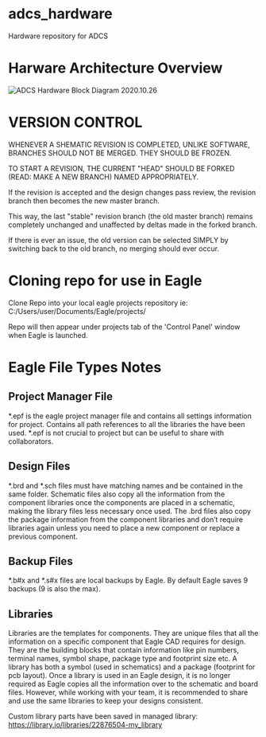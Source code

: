 # adcs_hardware
Hardware repository for ADCS

# Harware Architecture Overview

![ADCS Hardware Block Diagram 2020.10.26](https://github.com/cmattatall/adcs_hardware/blob/master/docs/2020.10.26ADCS%20Subsystem.png?raw=true)

# VERSION CONTROL

WHENEVER A SHEMATIC REVISION IS COMPLETED, UNLIKE SOFTWARE, BRANCHES SHOULD NOT BE MERGED. THEY SHOULD BE FROZEN.

TO START A REVISION, THE CURRENT "HEAD" SHOULD BE FORKED (READ: MAKE A NEW BRANCH) NAMED APPROPRIATELY. 

If the revision is accepted and the design changes pass review, the revision branch then becomes the new master branch.

This way, the last "stable" revision branch (the old master branch) remains completely unchanged and unaffected by deltas made in the forked branch.

If there is ever an issue, the old version can be selected SIMPLY by switching back to the old branch, no merging should ever occur.

# Cloning repo for use in Eagle

Clone Repo into your local eagle projects repository
ie: C:/Users/user/Documents/Eagle/projects/

Repo will then appear under projects tab of the 'Control Panel' window when Eagle is launched.

# Eagle File Types Notes
 
## Project Manager File
*.epf is the eagle project manager file and contains all settings information for project. Contains all path references to all the libraries the have been used. *.epf is not crucial to project but can be useful to share with collaborators. 

## Design Files 
*.brd and *.sch files must have matching names and be contained in the same folder. Schematic files also copy all the information from the component libraries once the components are placed in a schematic, making the library files less necessary once used. The .brd files also copy the package information from the component libraries and don’t require libraries again unless you need to place a new component or replace a previous component. 

## Backup Files
*.b#x and *.s#x files are local backups by Eagle. By default Eagle saves 9 backups (9 is also the max).

## Libraries
Libraries are the templates for components. They are unique files that all the information on a specific component that Eagle CAD requires for design. They are the building blocks that contain information like pin numbers, terminal names, symbol shape, package type and footprint size etc. A library has both a symbol (used in schematics) and a package (footprint for pcb layout). Once a library is used in an Eagle design, it is no longer required as Eagle copies all the information over to the schematic and board files. However, while working with your team, it is recommended to share and use the same libraries to keep your designs consistent.

Custom library parts have been saved in managed library: https://library.io/libraries/22876504-my_library

